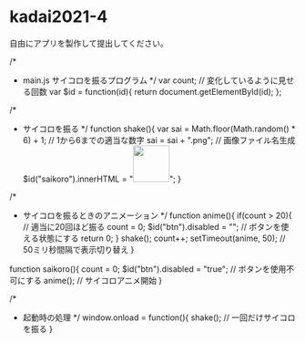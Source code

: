 # kadai2021-4

自由にアプリを製作して提出してください。

/*
 * main.js サイコロを振るプログラム
 */
var count;	// 変化しているように見せる回数
var $id = function(id){ return document.getElementById(id); };

/*
 * サイコロを振る
 */
function shake(){
	var sai = Math.floor(Math.random() * 6) + 1;		// 1から6までの適当な数字
	sai = sai + ".png";							// 画像ファイル名生成
	$id("saikoro").innerHTML = "<img src='" + sai + "' width='64' height='64'>";
}

/*
 * サイコロを振るときのアニメーション
 */
function anime(){
	if(count > 20){	// 適当に20回ほど振る
		count = 0;
		$id("btn").disabled = "";	// ボタンを使える状態にする
		return 0;
	}
	shake();
	count++;
	setTimeout(anime, 50);	// 50ミリ秒間隔で表示切り替え
}

function saikoro(){
	count = 0;
	$id("btn").disabled = "true";	// ボタンを使用不可にする
	anime();						// サイコロアニメ開始
}

/*
 * 起動時の処理
 */
window.onload = function(){
	shake();		// 一回だけサイコロを振る
}